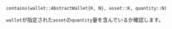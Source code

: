 ```
contains(wallet::AbstractWallet{K, N}, asset::K, quantity::N)
```

`wallet`が指定された`asset`の`quantity`量を含んでいるか確認します。
